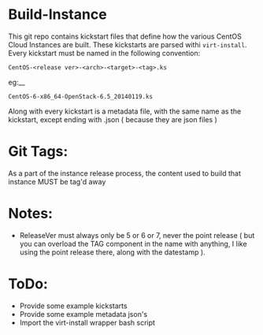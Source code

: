 # Build-Instance

This git repo contains kickstart files that define how the various CentOS Cloud Instances are built. These kickstarts are parsed withi `virt-install`. Every kickstart must be named in the following convention:

```
CentOS-<release ver>-<arch>-<target>-<tag>.ks
```

eg:__


```
CentOS-6-x86_64-OpenStack-6.5_20140119.ks
```

Along with every kickstart is a metadata file, with the same name as the kickstart, except ending with .json ( because they are json files )

# Git Tags:

As a part of the instance release process, the content used to build that instance MUST be tag'd away 

# Notes:

*  ReleaseVer must always only be 5 or 6 or 7, never the point release ( but you can overload the TAG component in the name with anything, I like using the point release there, along with the datestamp ).

# ToDo:

* Provide some example kickstarts
* Provide some example metadata json's
* Import the virt-install wrapper bash script
